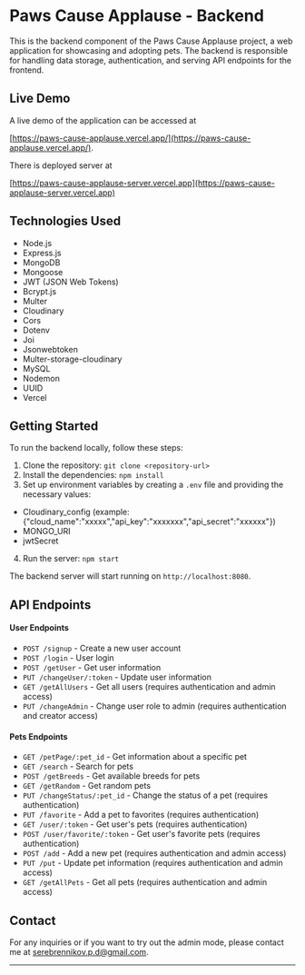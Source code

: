 # Paws Cause Applause - Backend

This is the backend component of the Paws Cause Applause project, a web application for showcasing and adopting pets. The backend is responsible for handling data storage, authentication, and serving API endpoints for the frontend.

## Live Demo

A live demo of the application can be accessed at

 [https://paws-cause-applause.vercel.app/](https://paws-cause-applause.vercel.app/).

 There is deployed server at
 
 [https://paws-cause-applause-server.vercel.app](https://paws-cause-applause-server.vercel.app)

## Technologies Used

- Node.js
- Express.js
- MongoDB
- Mongoose
- JWT (JSON Web Tokens)
- Bcrypt.js
- Multer
- Cloudinary
- Cors
- Dotenv
- Joi
- Jsonwebtoken
- Multer-storage-cloudinary
- MySQL
- Nodemon
- UUID
- Vercel

## Getting Started

To run the backend locally, follow these steps:

1. Clone the repository: `git clone <repository-url>`
2. Install the dependencies: `npm install`
3. Set up environment variables by creating a `.env` file and providing the necessary values: 
- Cloudinary_config (example: {"cloud_name":"xxxxx","api_key":"xxxxxxx","api_secret":"xxxxxx"})
- MONGO_URI
- jwtSecret
4. Run the server: `npm start`

The backend server will start running on `http://localhost:8080`.

## API Endpoints

#### User Endpoints

- `POST /signup` - Create a new user account
- `POST /login` - User login
- `POST /getUser` - Get user information
- `PUT /changeUser/:token` - Update user information
- `GET /getAllUsers` - Get all users (requires authentication and admin access)
- `PUT /changeAdmin` - Change user role to admin (requires authentication and creator access)

#### Pets Endpoints

- `GET /petPage/:pet_id` - Get information about a specific pet
- `GET /search` - Search for pets
- `POST /getBreeds` - Get available breeds for pets
- `GET /getRandom` - Get random pets
- `PUT /changeStatus/:pet_id` - Change the status of a pet (requires authentication)
- `PUT /favorite` - Add a pet to favorites (requires authentication)
- `GET /user/:token` - Get user's pets (requires authentication)
- `POST /user/favorite/:token` - Get user's favorite pets (requires authentication)
- `POST /add` - Add a new pet (requires authentication and admin access)
- `PUT /put` - Update pet information (requires authentication and admin access)
- `GET /getAllPets` - Get all pets (requires authentication and admin access)


## Contact

For any inquiries or if you want to try out the admin mode, please contact me at serebrennikov.p.d@gmail.com.

---
